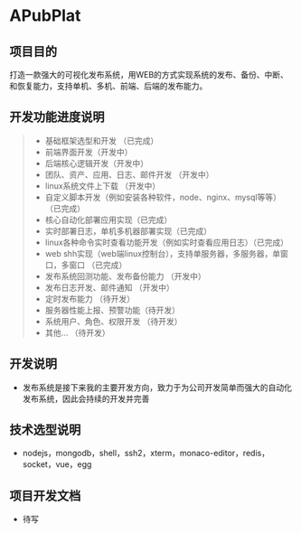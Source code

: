 # APubPlat
## 项目目的
打造一款强大的可视化发布系统，用WEB的方式实现系统的发布、备份、中断、和恢复能力，支持单机、多机、前端、后端的发布能力。
## 开发功能进度说明
>  * 基础框架选型和开发 （已完成）
>  * 前端界面开发（开发中）
>  * 后端核心逻辑开发（开发中）
>  * 团队、资产、应用、日志、邮件开发 （开发中）
>  * linux系统文件上下载 （开发中）
>  * 自定义脚本开发（例如安装各种软件，node、nginx、mysql等等） （已完成）
>  * 核心自动化部署应用实现（已完成）
>  * 实时部署日志，单机多机器部署实现（已完成）
>  * linux各种命令实时查看功能开发（例如实时查看应用日志）（已完成）
>  * web shh实现（web端linux控制台），支持单服务器，多服务器，单窗口，多窗口 （已完成）
>  * 发布系统回测功能、发布备份能力 （开发中）
>  * 发布日志开发、邮件通知 （开发中）
>  * 定时发布能力 （待开发）
>  * 服务器性能上报、预警功能（待开发）
>  * 系统用户、角色、权限开发 （待开发）
>  * 其他... （待开发）

## 开发说明
* 发布系统是接下来我的主要开发方向，致力于为公司开发简单而强大的自动化发布系统，因此会持续的开发并完善

## 技术选型说明
* nodejs，mongodb，shell，ssh2，xterm，monaco-editor，redis，socket，vue，egg

## 项目开发文档 
* 待写

